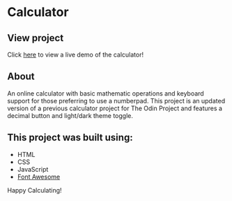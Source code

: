 # Calculator
## View project
Click [here](https://brajpatel.github.io/calculator/) to view a live demo of the calculator!
## About
An online calculator with basic mathematic operations and keyboard support for those preferring to use a numberpad. This project is an updated version of a previous calculator project for The Odin Project and features a decimal button and light/dark theme toggle.
## This project was built using:
- HTML
- CSS
- JavaScript
- [Font Awesome](https://fontawesome.com/)

Happy Calculating!
